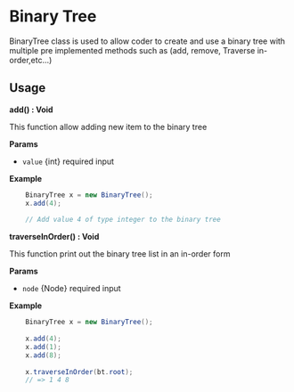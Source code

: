 # Binary Tree
BinaryTree class is used to allow coder to create and use a binary tree with multiple pre implemented methods such as
(add, remove, Traverse in-order,etc...)

## Usage
**add() : Void**

This function allow adding new item to the binary tree

**Params**
- ```value``` {int} required input  

**Example**
```java
    BinaryTree x = new BinaryTree();
    x.add(4);
    
    // Add value 4 of type integer to the binary tree
```

**traverseInOrder() : Void**

This function print out the binary tree list in an in-order form 

**Params**
- ```node``` {Node} required input  

**Example**
```java
    BinaryTree x = new BinaryTree();
    
    x.add(4);
    x.add(1);
    x.add(8);
    
    x.traverseInOrder(bt.root);
    // => 1 4 8
```
